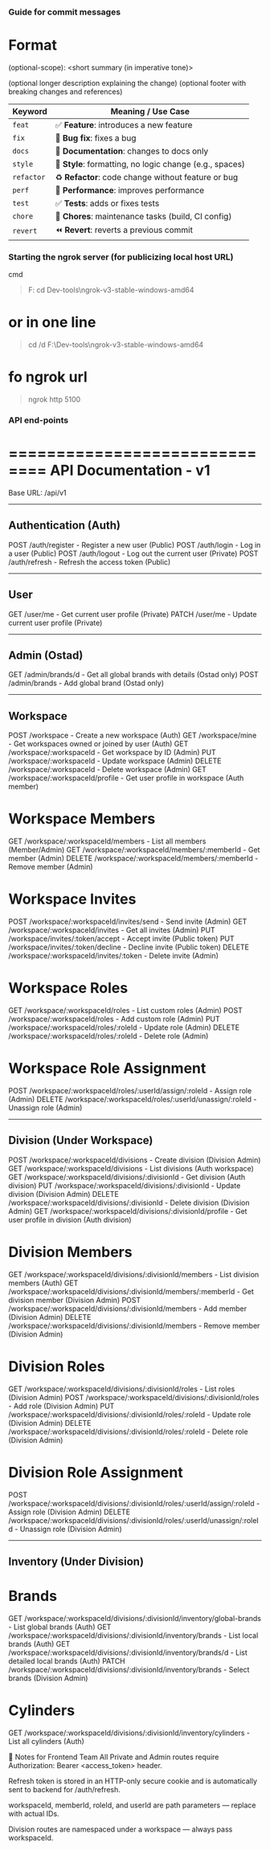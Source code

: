 ### Guide for commit messages

# Format

<type>(optional-scope): <short summary (in imperative tone)>

(optional longer description explaining the change)
(optional footer with breaking changes and references)

| **Keyword** | **Meaning / Use Case**                                   |
| ----------- | -------------------------------------------------------- |
| `feat`      | ✅ **Feature**: introduces a new feature                 |
| `fix`       | 🐞 **Bug fix**: fixes a bug                              |
| `docs`      | 📄 **Documentation**: changes to docs only               |
| `style`     | 🎨 **Style**: formatting, no logic change (e.g., spaces) |
| `refactor`  | ♻️ **Refactor**: code change without feature or bug      |
| `perf`      | 🚀 **Performance**: improves performance                 |
| `test`      | ✅ **Tests**: adds or fixes tests                        |
| `chore`     | 🔧 **Chores**: maintenance tasks (build, CI config)      |
| `revert`    | ⏪ **Revert**: reverts a previous commit                 |


### Starting the ngrok server (for publicizing local host URL)
cmd
> F:
> cd Dev-tools\ngrok-v3-stable-windows-amd64
# or in one line
> cd /d F:\Dev-tools\ngrok-v3-stable-windows-amd64
# fo ngrok url
> ngrok http 5100

### API end-points

==============================
API Documentation - v1
==============================

Base URL: /api/v1

--------------------------------
Authentication (Auth)
--------------------------------
POST   /auth/register              - Register a new user (Public)
POST   /auth/login                 - Log in a user (Public)
POST   /auth/logout                - Log out the current user (Private)
POST   /auth/refresh               - Refresh the access token (Public)

--------------------------------
User
--------------------------------
GET    /user/me                    - Get current user profile (Private)
PATCH  /user/me                    - Update current user profile (Private)

--------------------------------
Admin (Ostad)
--------------------------------
GET    /admin/brands/d             - Get all global brands with details (Ostad only)
POST   /admin/brands               - Add global brand (Ostad only)

--------------------------------
Workspace
--------------------------------
POST   /workspace                  - Create a new workspace (Auth)
GET    /workspace/mine             - Get workspaces owned or joined by user (Auth)
GET    /workspace/:workspaceId     - Get workspace by ID (Admin)
PUT    /workspace/:workspaceId     - Update workspace (Admin)
DELETE /workspace/:workspaceId     - Delete workspace (Admin)
GET    /workspace/:workspaceId/profile - Get user profile in workspace (Auth member)

# Workspace Members
GET    /workspace/:workspaceId/members              - List all members (Member/Admin)
GET    /workspace/:workspaceId/members/:memberId    - Get member (Admin)
DELETE /workspace/:workspaceId/members/:memberId    - Remove member (Admin)

# Workspace Invites
POST   /workspace/:workspaceId/invites/send         - Send invite (Admin)
GET    /workspace/:workspaceId/invites              - Get all invites (Admin)
PUT    /workspace/invites/:token/accept             - Accept invite (Public token)
PUT    /workspace/invites/:token/decline            - Decline invite (Public token)
DELETE /workspace/:workspaceId/invites/:token       - Delete invite (Admin)

# Workspace Roles
GET    /workspace/:workspaceId/roles                - List custom roles (Admin)
POST   /workspace/:workspaceId/roles                - Add custom role (Admin)
PUT    /workspace/:workspaceId/roles/:roleId        - Update role (Admin)
DELETE /workspace/:workspaceId/roles/:roleId        - Delete role (Admin)

# Workspace Role Assignment
POST   /workspace/:workspaceId/roles/:userId/assign/:roleId   - Assign role (Admin)
DELETE /workspace/:workspaceId/roles/:userId/unassign/:roleId - Unassign role (Admin)

--------------------------------
Division (Under Workspace)
--------------------------------
POST   /workspace/:workspaceId/divisions                  - Create division (Division Admin)
GET    /workspace/:workspaceId/divisions                   - List divisions (Auth workspace)
GET    /workspace/:workspaceId/divisions/:divisionId       - Get division (Auth division)
PUT    /workspace/:workspaceId/divisions/:divisionId       - Update division (Division Admin)
DELETE /workspace/:workspaceId/divisions/:divisionId       - Delete division (Division Admin)
GET    /workspace/:workspaceId/divisions/:divisionId/profile - Get user profile in division (Auth division)

# Division Members
GET    /workspace/:workspaceId/divisions/:divisionId/members              - List division members (Auth)
GET    /workspace/:workspaceId/divisions/:divisionId/members/:memberId    - Get division member (Division Admin)
POST   /workspace/:workspaceId/divisions/:divisionId/members              - Add member (Division Admin)
DELETE /workspace/:workspaceId/divisions/:divisionId/members              - Remove member (Division Admin)

# Division Roles
GET    /workspace/:workspaceId/divisions/:divisionId/roles                 - List roles (Division Admin)
POST   /workspace/:workspaceId/divisions/:divisionId/roles                 - Add role (Division Admin)
PUT    /workspace/:workspaceId/divisions/:divisionId/roles/:roleId         - Update role (Division Admin)
DELETE /workspace/:workspaceId/divisions/:divisionId/roles/:roleId         - Delete role (Division Admin)

# Division Role Assignment
POST   /workspace/:workspaceId/divisions/:divisionId/roles/:userId/assign/:roleId   - Assign role (Division Admin)
DELETE /workspace/:workspaceId/divisions/:divisionId/roles/:userId/unassign/:roleId - Unassign role (Division Admin)

--------------------------------
Inventory (Under Division)
--------------------------------
# Brands
GET    /workspace/:workspaceId/divisions/:divisionId/inventory/global-brands - List global brands (Auth)
GET    /workspace/:workspaceId/divisions/:divisionId/inventory/brands        - List local brands (Auth)
GET    /workspace/:workspaceId/divisions/:divisionId/inventory/brands/d      - List detailed local brands (Auth)
PATCH  /workspace/:workspaceId/divisions/:divisionId/inventory/brands        - Select brands (Division Admin)

# Cylinders
GET    /workspace/:workspaceId/divisions/:divisionId/inventory/cylinders     - List all cylinders (Auth)



📌 Notes for Frontend Team
All Private and Admin routes require Authorization: Bearer <access_token> header.

Refresh token is stored in an HTTP-only secure cookie and is automatically sent to backend for /auth/refresh.

workspaceId, memberId, roleId, and userId are path parameters — replace with actual IDs.

Division routes are namespaced under a workspace — always pass workspaceId.

